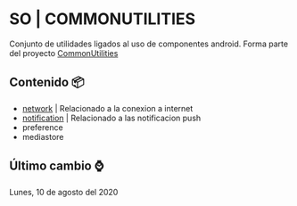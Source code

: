 # SO | COMMONUTILITIES

Conjunto de utilidades ligados al uso de componentes android. Forma parte del proyecto [CommonUtilities](https://github.com/vanskarner/CommonUtilities/blob/master/README.md)

## Contenido :package:

* [network](https://github.com/vanskarner/CommonUtilities/blob/master/README_NETWORK_SO.md) | Relacionado a la conexion a internet
* [notification](https://github.com/vanskarner/CommonUtilities/blob/master/README_NOTIFICATION_SO.md) | Relacionado a las notificacion push
* preference
* mediastore

## Último cambio :watch:
Lunes, 10 de agosto del 2020
